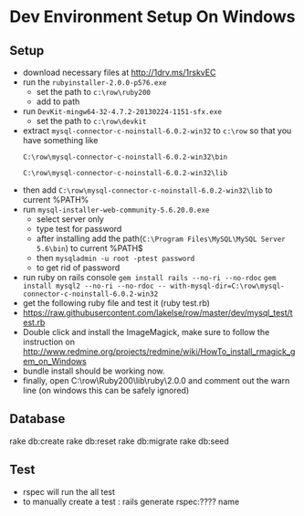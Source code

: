 # Dev Environment Setup On Windows

## Setup
* download necessary files at http://1drv.ms/1rskvEC
* run the `rubyinstaller-2.0.0-p576.exe`
  * set the path to ```c:\row\ruby200```
  * add to path
* run ```DevKit-mingw64-32-4.7.2-20130224-1151-sfx.exe```
  * set the path to ```c:\row\devkit```
* extract ```mysql-connector-c-noinstall-6.0.2-win32``` to ```c:\row``` so that you have something like
  ```
  C:\row\mysql-connector-c-noinstall-6.0.2-win32\bin

  C:\row\mysql-connector-c-noinstall-6.0.2-win32\lib
  ```
* then add ```C:\row\mysql-connector-c-noinstall-6.0.2-win32\lib``` to current %PATH%
* run ```mysql-installer-web-community-5.6.20.0.exe```
  * select server only
  * type test for password
  * after installing add the path(```C:\Program Files\MySQL\MySQL Server 5.6\bin```) to current %PATH$
  * then
    ```mysqladmin -u root -ptest password```
  * to get rid of password
* run ruby on rails console
  ```gem install rails --no-ri --no-rdoc```
  ```gem install mysql2 --no-ri --no-rdoc -- with-mysql-dir=C:\row\mysql-connector-c-noinstall-6.0.2-win32```
* get the following ruby file and test it (ruby test.rb)
* https://raw.githubusercontent.com/lakelse/row/master/dev/mysql_test/test.rb
* Double click and install the ImageMagick, make sure to follow the instruction on http://www.redmine.org/projects/redmine/wiki/HowTo_install_rmagick_gem_on_Windows
* bundle install should be working now.
* finally, open C:\row\Ruby200\lib\ruby\2.0.0 and comment out the warn line (on windows this can be safely ignored)

## Database
  rake db:create
  rake db:reset
  rake db:migrate
  rake db:seed

## Test
* rspec will run the all test
* to manually create a test : rails generate rspec:???? name
